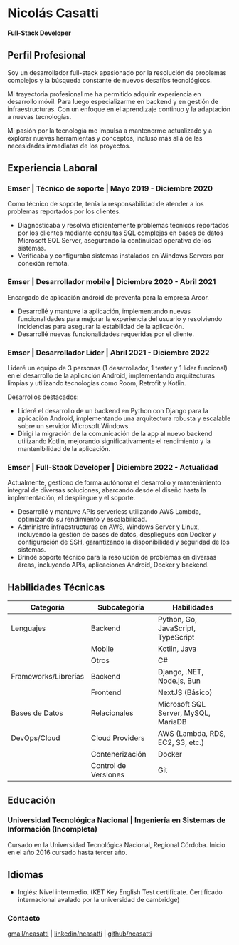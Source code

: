 # Nicolás Casatti

**Full-Stack Developer**

## Perfil Profesional

Soy un desarrollador full-stack apasionado por la resolución de problemas complejos y la búsqueda constante de nuevos desafíos tecnológicos.

Mi trayectoria profesional me ha permitido adquirir experiencia en desarrollo móvil. Para luego especializarme en backend y en gestión de infraestructuras. Con un enfoque en el aprendizaje continuo y la adaptación a nuevas tecnologías.

Mi pasión por la tecnología me impulsa a mantenerme actualizado y a explorar nuevas herramientas y conceptos, incluso más allá de las necesidades inmediatas de los proyectos.

## Experiencia Laboral

### Emser | Técnico de soporte | Mayo 2019 - Diciembre 2020

Como técnico de soporte, tenía la responsabilidad de atender a los problemas reportados por los clientes.

* Diagnosticaba y resolvía eficientemente problemas técnicos reportados por los clientes mediante consultas SQL complejas en bases de datos Microsoft SQL Server, asegurando la continuidad operativa de los sistemas.
* Verificaba y configuraba sistemas instalados en Windows Servers por conexión remota.

### Emser | Desarrollador mobile | Diciembre 2020 - Abril 2021

Encargado de aplicación android de preventa para la empresa Arcor.

* Desarrollé y mantuve la aplicación, implementando nuevas funcionalidades para mejorar la experiencia del usuario y resolviendo incidencias para asegurar la estabilidad de la aplicación.
* Desarrollé nuevas funcionalidades requeridas por el cliente.

### Emser | Desarrollador Lider | Abril 2021 - Diciembre 2022

Lideré un equipo de 3 personas (1 desarrollador, 1 tester y 1 líder funcional) en el desarrollo de la aplicación Android, implementando arquitecturas limpias y utilizando tecnologías como Room, Retrofit y Kotlin.

Desarrollos destacados:

* Lideré el desarrollo de un backend en Python con Django para la aplicación Android, implementando una arquitectura robusta y escalable sobre un servidor Microsoft Windows.
* Dirigí la migración de la comunicación de la app al nuevo backend utilizando Kotlin, mejorando significativamente el rendimiento y la mantenibilidad de la aplicación.

### Emser | Full-Stack Developer | Diciembre 2022 - Actualidad

Actualmente, gestiono de forma autónoma el desarrollo y mantenimiento integral de diversas soluciones, abarcando desde el diseño hasta la implementación, el despliegue y el soporte.

* Desarrollé y mantuve APIs serverless utilizando AWS Lambda, optimizando su rendimiento y escalabilidad.
* Administré infraestructuras en AWS, Windows Server y Linux, incluyendo la gestión de bases de datos, despliegues con Docker y configuración de SSH, garantizando la disponibilidad y seguridad de los sistemas.
* Brindé soporte técnico para la resolución de problemas en diversas áreas, incluyendo APIs, aplicaciones Android, Docker y backend.

## Habilidades Técnicas

| Categoría            | Subcategoría         | Habilidades                          |
| -------------------- | -------------------- | ------------------------------------ |
| Lenguajes            | Backend              | Python, Go, JavaScript, TypeScript   |
|                      | Mobile               | Kotlin, Java                         |
|                      | Otros                | C#                                   |
| Frameworks/Librerías | Backend              | Django, .NET, Node.js, Bun           |
|                      | Frontend             | NextJS (Básico)                      |
| Bases de Datos       | Relacionales         | Microsoft SQL Server, MySQL, MariaDB |
| DevOps/Cloud         | Cloud Providers      | AWS (Lambda, RDS, EC2, S3, etc.)     |
|                      | Contenerización      | Docker                               |
|                      | Control de Versiones | Git                                  |

## Educación

### Universidad Tecnológica Nacional | Ingeniería en Sistemas de Información (Incompleta)
Cursado en la Universidad Tecnológica Nacional, Regional
Córdoba.
Inicio en el año 2016 cursado hasta tercer año.


## Idiomas

*   Inglés: Nivel intermedio. (KET Key English Test certificate. Certificado internacional avalado por la universidad de cambridge)

### Contacto
[gmail/ncasatti](mailto:ncasatti@gmail.com) | [linkedin/ncasatti](https://www.linkedin.com/in/ncasatti/) | [github/ncasatti](https://github.com/ncasatti)